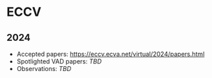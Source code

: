 # ECCV

## 2024
- Accepted papers: <https://eccv.ecva.net/virtual/2024/papers.html>
- Spotlighted VAD papers: _TBD_
- Observations: _TBD_
